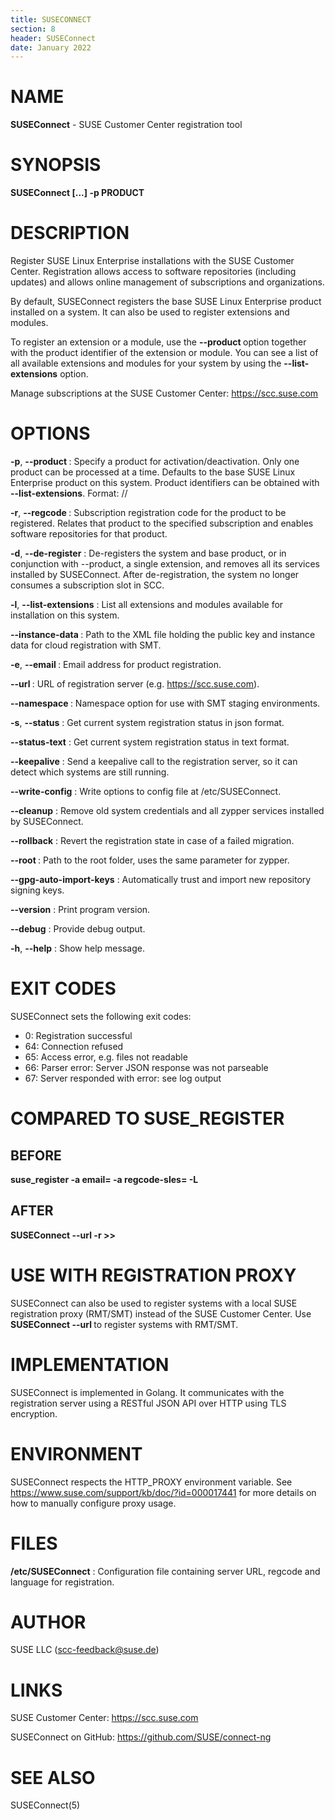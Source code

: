 ```yaml
---
title: SUSECONNECT
section: 8
header: SUSEConnect
date: January 2022
---
```

# NAME
**SUSEConnect** - SUSE Customer Center registration tool

# SYNOPSIS

**SUSEConnect [<optional>...] -p PRODUCT**

# DESCRIPTION

Register SUSE Linux Enterprise installations with the SUSE Customer Center.
Registration allows access to software repositories (including updates)
and allows online management of subscriptions and organizations.

By default, SUSEConnect registers the base SUSE Linux Enterprise product
installed on a system. It can also be used to register extensions and modules.

To register an extension or a module, use the **--product <PRODUCT-IDENTIFIER>**
option together with the product identifier of the extension or module.
You can see a list of all available extensions and modules for your system by
using the **--list-extensions** option.

Manage subscriptions at the SUSE Customer Center: https://scc.suse.com

# OPTIONS

  **-p**, **--product <PRODUCT>**
  : Specify a product for activation/deactivation. Only one product can be
    processed at a time. Defaults to the base SUSE Linux Enterprise product on
    this system. Product identifiers can be obtained with **--list-extensions**.
    Format: <name>/<version>/<architecture>

  **-r**, **--regcode <REGCODE>**
  : Subscription registration code for the product to be registered.
    Relates that product to the specified subscription and enables software
    repositories for that product.

  **-d**, **--de-register**
  : De-registers the system and base product, or in conjunction with
    --product, a single extension, and removes all its services installed by
    SUSEConnect. After de-registration, the system no longer consumes a
    subscription slot in SCC.

  **-l**, **--list-extensions**
  : List all extensions and modules available for installation on this system.

  **--instance-data <path to file>**
  : Path to the XML file holding the public key and instance data
    for cloud registration with SMT.

  **-e**, **--email <email>**
  : Email address for product registration.

  **--url <URL>**
  : URL of registration server (e.g. https://scc.suse.com).

  **--namespace <NAMESPACE>**
  : Namespace option for use with SMT staging environments.

  **-s**, **--status**
  : Get current system registration status in json format.

  **--status-text**
  : Get current system registration status in text format.

  **--keepalive**
  : Send a keepalive call to the registration server, so it can detect which
    systems are still running.

  **--write-config**
  : Write options to config file at /etc/SUSEConnect.

  **--cleanup**
  : Remove old system credentials and all zypper services installed by
    SUSEConnect.

  **--rollback**
  : Revert the registration state in case of a failed migration.

  **--root <PATH>**
  : Path to the root folder, uses the same parameter for zypper.

  **--gpg-auto-import-keys**
  : Automatically trust and import new repository signing keys.

  **--version**
  : Print program version.

  **--debug**
  : Provide debug output.

  **-h**, **--help**
  : Show help message.

# EXIT CODES

  SUSEConnect sets the following exit codes:

  * 0:  Registration successful
  * 64: Connection refused
  * 65: Access error, e.g. files not readable
  * 66: Parser error: Server JSON response was not parseable
  * 67: Server responded with error: see log output

# COMPARED TO SUSE_REGISTER
## BEFORE
  **suse_register -a email=<email> -a regcode-sles=<regcode> -L <logfile>**

## AFTER
  **SUSEConnect --url <registration-server-url> -r <regcode> >> <logfile>**

# USE WITH REGISTRATION PROXY

  SUSEConnect can also be used to register systems with a local SUSE
  registration proxy (RMT/SMT) instead of the SUSE Customer Center.
  Use **SUSEConnect --url <registration-proxy-server-url>** to register systems with RMT/SMT.

# IMPLEMENTATION

  SUSEConnect is implemented in Golang. It communicates with the registration
  server using a RESTful JSON API over HTTP using TLS encryption.

# ENVIRONMENT

  SUSEConnect respects the HTTP_PROXY environment variable.
  See https://www.suse.com/support/kb/doc/?id=000017441 for more details
  on how to manually configure proxy usage.

# FILES

  **/etc/SUSEConnect**
  : Configuration file containing server URL, regcode and language for
    registration.

# AUTHOR

SUSE LLC (<scc-feedback@suse.de>)

# LINKS

SUSE Customer Center: https://scc.suse.com

SUSEConnect on GitHub: https://github.com/SUSE/connect-ng

# SEE ALSO

SUSEConnect(5)
